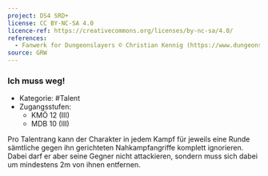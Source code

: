 ```yaml
---
project: DS4 SRD+
license: CC BY-NC-SA 4.0
licence-ref: https://creativecommons.org/licenses/by-nc-sa/4.0/
references: 
  - Fanwerk for Dungeonslayers © Christian Kennig (https://www.dungeonslayers.net/)
source: GRW
---
```


### Ich muss weg!

- Kategorie: #Talent
- Zugangsstufen:
  - KMÖ 12 (III)
  - MDB 10 (III)

Pro Talentrang kann der Charakter in jedem Kampf für jeweils eine Runde sämtliche gegen ihn gerichteten Nahkampfangriffe komplett ignorieren. Dabei darf er aber seine Gegner nicht attackieren, sondern muss sich dabei um mindestens 2m von ihnen entfernen.

